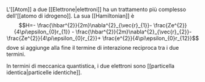 L'[[Atom]] a due [[Elettrone|elettroni]] ha un trattamento più complesso dell'[[atomo di idrogeno]]. La sua [[Hamiltonian]] è
$$H=- \frac{\hbar^{2}}{2m}\nabla^{2}_{\vec{r}_{1}}- \frac{Ze^{2}}{4\pi\epsilon_{0}r_{1}} - \frac{\hbar^{2}}{2m}\nabla^{2}_{\vec{r}_{2}}- \frac{Ze^{2}}{4\pi\epsilon_{0}r_{2}}+ \frac{e^{2}}{4\pi\epsilon_{0}r_{12}}$$
dove si aggiunge alla fine il termine di interazione reciproca tra i due termini.

In termini di meccanica quantistica, i due elettroni sono [[particella identica|particelle identiche]].